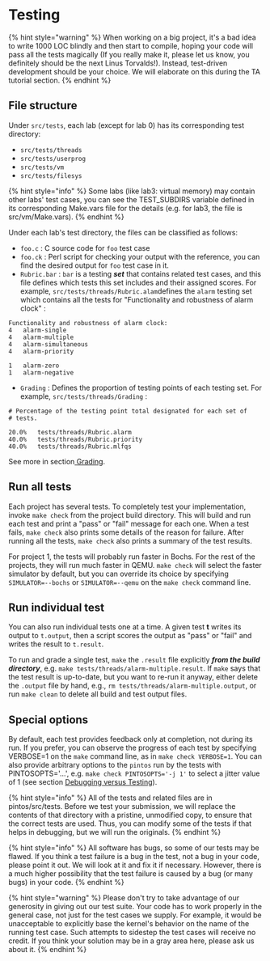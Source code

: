 # Testing

{% hint style="warning" %}
When working on a big project, it's a bad idea to write 1000 LOC blindly and then start to compile, hoping your code will pass all the tests magically (If you really make it, please let us know, you definitely should be the next Linus Torvalds!). Instead, test-driven development should be your choice. We will elaborate on this during the TA tutorial section.
{% endhint %}

## File structure

Under `src/tests`, each lab (except for lab 0) has its corresponding test directory:

* `src/tests/threads`
* `src/tests/userprog`
* `src/tests/vm`
* `src/tests/filesys`

{% hint style="info" %}
Some labs (like lab3: virtual memory) may contain other labs' test cases, you can see the TEST\_SUBDIRS variable defined in its corresponding Make.vars file for the details (e.g. for lab3, the file is src/vm/Make.vars).
{% endhint %}

Under each lab's test directory, the files can be classified as follows:

* `foo.c` : C source code for `foo` test case
* `foo.ck` : Perl script for checking your output with the reference, you can find the desired output for `foo` test case in it.
* `Rubric.bar` : `bar` is a testing _**set**_ that contains related test cases, and this file defines which tests this set includes and their assigned scores. For example, `src/tests/threads/Rubric.alam`defines the `alarm` testing set which contains all the tests for "Functionality and robustness of alarm clock" :

```
Functionality and robustness of alarm clock:
4	alarm-single
4	alarm-multiple
4	alarm-simultaneous
4	alarm-priority

1	alarm-zero
1	alarm-negative
```

* `Grading` : Defines the proportion of testing points of each testing set. For example, `src/tests/threads/Grading` :

```
# Percentage of the testing point total designated for each set of
# tests.

20.0%	tests/threads/Rubric.alarm
40.0%	tests/threads/Rubric.priority
40.0%	tests/threads/Rubric.mlfqs
```

See more in section[ Grading](../grading.md).

## Run all tests

Each project has several tests. To completely test your implementation, invoke `make check` from the project build directory. This will build and run each test and print a "pass" or "fail" message for each one. When a test fails, `make check` also prints some details of the reason for failure. After running all the tests, `make check` also prints a summary of the test results.

For project 1, the tests will probably run faster in Bochs. For the rest of the projects, they will run much faster in QEMU. `make check` will select the faster simulator by default, but you can override its choice by specifying `SIMULATOR=--bochs` or `SIMULATOR=--qemu` on the `make check` command line.

## Run individual test

You can also run individual tests one at a time. A given test **t** writes its output to `t.output`, then a script scores the output as "pass" or "fail" and writes the result to `t.result`.

To run and grade a single test, `make` the `.result` file explicitly _**from the build directory**_, e.g. `make tests/threads/alarm-multiple.result`. If `make` says that the test result is up-to-date, but you want to re-run it anyway, either delete the `.output` file by hand, e.g., `rm tests/threads/alarm-multiple.output`, or run `make clean` to delete all build and test output files.

## Special options

By default, each test provides feedback only at completion, not during its run. If you prefer, you can observe the progress of each test by specifying VERBOSE=1 on the `make` command line, as in `make check VERBOSE=1`. You can also provide arbitrary options to the `pintos` run by the tests with PINTOSOPTS='...', e.g. `make check PINTOSOPTS='-j 1'` to select a jitter value of 1 (see section [Debugging versus Testing](testing.md#debugging-versus-testing)).

{% hint style="info" %}
All of the tests and related files are in pintos/src/tests. Before we test your submission, we will replace the contents of that directory with a pristine, unmodified copy, to ensure that the correct tests are used. Thus, you can modify some of the tests if that helps in debugging, but we will run the originals.
{% endhint %}

{% hint style="info" %}
All software has bugs, so some of our tests may be flawed. If you think a test failure is a bug in the test, not a bug in your code, please point it out. We will look at it and fix it if necessary. However, there is a much higher possibility that the test failure is caused by a bug (or many bugs) in your code.
{% endhint %}

{% hint style="warning" %}
Please don't try to take advantage of our generosity in giving out our test suite. Your code has to work properly in the general case, not just for the test cases we supply. For example, it would be unacceptable to explicitly base the kernel's behavior on the name of the running test case. Such attempts to sidestep the test cases will receive no credit. If you think your solution may be in a gray area here, please ask us about it.
{% endhint %}

##
